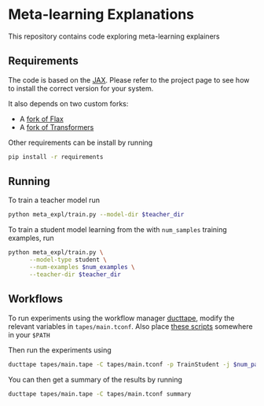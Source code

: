 # Meta-learning Explanations

This repository contains code exploring meta-learning explainers

## Requirements

The code is based on the [JAX](https://github.com/google/jax).
Please refer to the project page to see how to install the correct version for your system.

It also depends on two custom forks:

* A [fork of Flax](https://github.com/CoderPat/flax)
* A [fork of Transformers](https://github.com/CoderPat/transformers)

Other requirements can be install by running

```bash
pip install -r requirements
```

## Running

To train a teacher model run

```bash
python meta_expl/train.py --model-dir $teacher_dir
```

To train a student model learning from the  with `num_samples` training examples, run

```bash
python meta_expl/train.py \
      --model-type student \
      --num-examples $num_examples \
      --teacher-dir $teacher_dir 
```

## Workflows

To run experiments using the workflow manager [ducttape](https://github.com/jhclark/ducttape), modify the relevant variables in `tapes/main.tconf`.
Also place [these scripts](https://gist.github.com/CoderPat/daa604ddb3d5a779dc2029509552e013) somewhere in your `$PATH`

Then run the experiments using 

```bash
ducttape tapes/main.tape -C tapes/main.tconf -p TrainStudent -j $num_parallel_jobs
```

You can then get a summary of the results by running 

```bash
ducttape tapes/main.tape -C tapes/main.tconf summary 
```